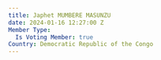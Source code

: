 ```yaml
---
title: Japhet MUMBERE MASUNZU
date: 2024-01-16 12:27:00 Z
Member Type:
  Is Voting Member: true
Country: Democratic Republic of the Congo
---
```


